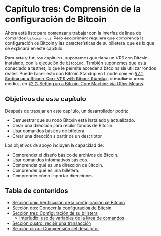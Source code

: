 # Capítulo tres: Comprensión de la configuración de Bitcoin

Ahora está listo para comenzar a trabajar con la interfaz de línea de comandos `bitcoin-cli`. Pero eso primero requiere que comprenda la configuración de Bitcoin y las características de su billetera, que es lo que se explicará en este capítulo.

Para este y futuros capítulos, suponemos que tiene un VPS con Bitcoin instalado, con la ejecución de `bitcoind`. También suponemos que está conectado a testnet, lo que le permite acceder a bitcoins sin utilizar fondos reales. Puede hacer esto con Bitcoin Standup en Linode.com en [§2.1: Setting up a Bitcoin-Core VPS with Bitcoin Standup](02_1_Setting_Up_a_Bitcoin-Core_VPS_with_StackScript.md), o mediante otros medios, en [§2.2: Setting up a Bitcoin-Core Machine via Other Means](02_2_Setting_Up_Bitcoin_Core_Other.md).

##  Objetivos de este capítulo

Después de trabajar en este capítulo, un desarrollador podrá:

   * Demuestrar que su nodo Bitcoin está instalado y actualizado.
   * Crear una dirección para recibir fondos de Bitcoin.
   * Usar comandos básicos de billetera.
   * Crear una dirección a partir de un descriptor
   
Los objetivos de apoyo incluyen la capacidad de:

   * Comprender el diseño básico de archivos de Bitcoin.
   * Usar comandos informativos básicos.
   * Comprender qué es una dirección de Bitcoin.
   * Comprender qué es una billetera.
   * Comprender cómo importar direcciones.
   
## Tabla de contenidos

* [Sección uno: Verificación de la configuración de Bitcoin](03_1_Verifcando_su_Configuracion_Bitcoin.md)
* [Sección dos: Conocer la configuración de Bitcoin](03_2_Knowing_Your_Bitcoin_Setup.md)
* [Sección tres: Configuración de su billetera](03_3_Setting_Up_Your_Wallet.md)
   * [Interludio: uso de variables de la línea de comandos](03_3__Interlude_Using_Command-Line_Variables.md)
* [Sección cuatro: recibir una transacción](03_4_Receiving_a_Transaction.md)
* [Sección cinco: Comprensión del descriptor](03_5_Understanding_the_Descriptor.md)

